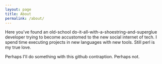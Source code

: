 ```yaml
---
layout: page
title: About
permalink: /about/
---
```


Here you've found an old-school do-it-all-with-a-shoestring-and-superglue developer trying to become accustomed to the new social internet of tech.  I spend time executing projects in new languages with new tools.  Still perl is my true love.

Perhaps I'll do something with this github contraption.
Perhaps not.
